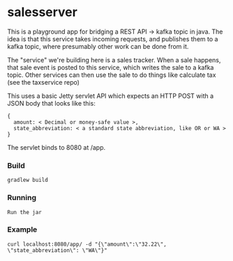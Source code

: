 # salesserver

This is a playground app for bridging a REST API -> kafka topic in java. The
idea is that this service takes incoming requests, and publishes them to a kafka
topic, where presumably other work can be done from it.

The "service" we're building here is a sales tracker. When a sale happens, that
sale event is posted to this service, which writes the sale to a kafka topic.
Other services can then use the sale to do things like calculate tax (see the
taxservice repo)

This uses a basic Jetty servlet API which expects an HTTP POST with a JSON body
that looks like this:

    {
      amount: < Decimal or money-safe value >,
      state_abbreviation: < a standard state abbreviation, like OR or WA >
    }

The servlet binds to 8080 at /app.

### Build

    gradlew build

### Running

    Run the jar

### Example

    curl localhost:8080/app/ -d "{\"amount\":\"32.22\", \"state_abbreviation\": \"WA\"}"
